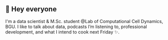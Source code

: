 ## 👋 Hey everyone

I'm a data scientist & M.Sc. student @Lab of Computational Cell Dynamics, BGU. I like to talk about data, podcasts I’m listening to, professional development, and what I intend to cook next Friday ✨.
<!--
**amitshakarchy/amitshakarchy** is a ✨ _special_ ✨ repository because its `README.md` (this file) appears on your GitHub profile.

Here are some ideas to get you started:

- 🔭 I’m currently working on ...
- 🌱 I’m currently learning ...
- 👯 I’m looking to collaborate on ...
- 🤔 I’m looking for help with ...
- 💬 Ask me about ...
- 📫 How to reach me: ...
- 😄 Pronouns: ...
- ⚡ Fun fact: ...
-->
